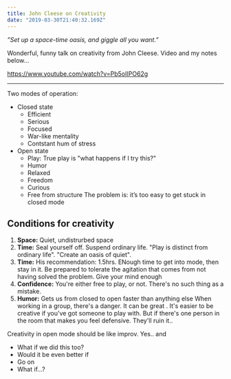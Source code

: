 ```yaml
---
title: John Cleese on Creativity
date: "2019-03-30T21:40:32.169Z"
---
```


*”Set up a space-time oasis, and giggle all you want.”*

Wonderful, funny talk on creativity from John Cleese. Video and my notes below…

https://www.youtube.com/watch?v=Pb5oIIPO62g

***

Two modes of operation:
- Closed state
	- Efficient
	- Serious
	- Focused
	- War-like mentality
	- Contstant hum of stress
- Open state
	- Play: True play is "what happens if I try this?"
	- Humor
	- Relaxed
	- Freedom 
	- Curious
	- Free from structure
The problem is: it’s too easy to get stuck in closed mode

## Conditions for creativity
1. **Space:** Quiet, undistrurbed space
2. **Time:** Seal yourself off. Suspend ordinary life. "Play is distinct from ordinary life". "Create an oasis of quiet".
3. **Time:** His recommendation: 1.5hrs. ENough time to get into mode, then stay in it. Be prepared to tolerate the agitation that comes from not having solved the problem. Give your mind enough 
4. **Confidence:** You're either free to play, or not. There's no such thing as a mistake.
5. **Humor:** Gets us from closed to open faster than anything else
When working in a group, there's a danger. It can be great . It's easier to be creative if you've got someone to play with. But if there's one person in the room that makes you feel defensive. They'll ruin it..

Creativity in open mode should be like improv. Yes.. and
- What if we did this too?
- Would it be even better if
- Go on
- What if...?